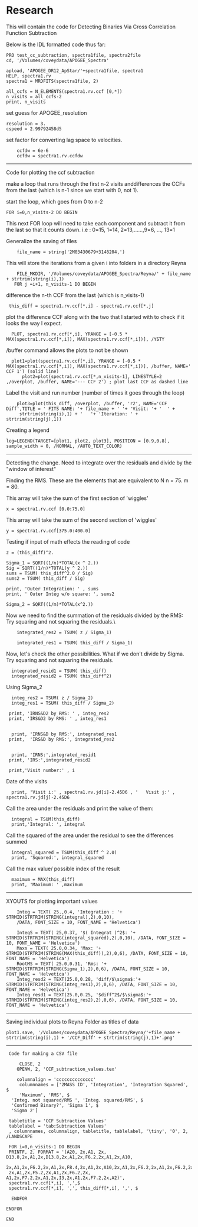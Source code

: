 # Research
This will contain the code for Detecting Binaries Via Cross Correlation Function Subtraction 

Below is the IDL formatted code thus far:

    PRO test_cc_subtraction, spectra1file, spectra2file
    cd, '/Volumes/coveydata/APOGEE_Spectra'

    apload, 'APOGEE_DR12_ApStar/'+spectra1file, spectra1
    HELP, spectra1.rv
    spectra1 = MRDFITS(spectra1file, 2)

    all_ccfs = N_ELEMENTS(spectra1.rv.ccf [0,*])
    n_visits = all_ccfs-2
    print, n_visits

set guess for APOGEE_resolution

    resolution = 3.
    cspeed = 2.99792458d5
set factor for converting lag space to velocities. 

        ccfdw = 6e-6
        ccfdw = spectra1.rv.ccfdw

---------------------------------------------------------------------------------

Code for plotting the ccf subtraction

make a loop that runs through the first n-2 visits anddifferences the CCFs 
from the last (which is n-1 since we start with 0, not 1).

start the loop, which goes from 0 to n-2

    FOR i=0,n_visits-2 DO BEGIN
This next FOR loop will need to take each component and subtract it from the last so that it counts down.
i.e : 0=15, 1=14, 2=13,......,9=6, ..., 13=1
  
Generalize the saving of files 

        file_name = string('2M03430679+3148204,')
  
This will store the iterations from a given i into folders in a directory Reyna

        FILE_MKDIR, '/Volumes/coveydata/APOGEE_Spectra/Reyna/' + file_name + strtrim(string(i),1)
       FOR j =i+1, n_visits-1 DO BEGIN

  difference the n-th CCF from the last (which is n_visits-1)

     this_diff = spectra1.rv.ccf[*,i] - spectra1.rv.ccf[*,j]

  plot the difference CCF along with the two that I started with to check if it looks the way I expect.
  
      PLOT, spectra1.rv.ccf[*,i], YRANGE = [-0.5 * MAX(spectra1.rv.ccf[*,i]), MAX(spectra1.rv.ccf[*,i])], /YSTY

   /buffer command allows the plots to not be shown

      plot1=plot(spectra1.rv.ccf[*,i], YRANGE = [-0.5 * MAX(spectra1.rv.ccf[*,i]), MAX(spectra1.rv.ccf[*,i])], /buffer, NAME='    CCF 1') (solid line)
          plot2=plot(spectra1.rv.ccf[*,n_visits-1], LINESTYLE=2 ,/overplot, /buffer, NAME='--- CCF 2') ; plot last CCF as dashed line

  Label the visit and run number (number of times it goes through the loop)
  
        plot3=plot(this_diff, /overplot, /buffer, 'r2', NAME='CCF Diff',TITLE = ' FITS NAME: '+ file_name + ' '+ 'Visit: '+ '  ' +
         strtrim(string(i),1) + '   '+ 'Iteration: ' + strtrim(string(j),1)) 


          
   Creating a legend
   
    leg=LEGEND(TARGET=[plot1, plot2, plot3], POSITION = [0.9,0.8], sample_width = 0, /NORMAL, /AUTO_TEXT_COLOR) 

_______________________________________________________________________

Detecting the change. Need to integrate over the residuals and divide by the "window of interest" 

Finding the RMS.
    These are the elements that are equivalent to N
    n = 75.
    m = 80.


This array will take the sum of the first section of 'wiggles'

    x = spectra1.rv.ccf [0.0:75.0]
This array will take the sum of the second section of 'wiggles' 

    y = spectra1.rv.ccf[375.0:400.0]
Testing if input of math effects the reading of code

    z = (this_diff)^2.

    Sigma_1 = SQRT((1/n)*TOTAL(x ^ 2.))
    Sig = SQRT((1/n)*TOTAL(y ^ 2.))
    sums = TSUM( this_diff^2.0 / Sig)
    sums2 = TSUM( this_diff / Sig)

    print, 'Outer Integration: ' , sums
    print, ' Outer Integ w/o square: ', sums2

    Sigma_2 = SQRT((1/m)*TOTAL(x^2.))

 Now we need to find the summation of the residuals divided by the RMS: Try squaring and not squaring the residuals.\
 
        integrated_res2 = TSUM( z / Sigma_1)
        
        integrated_res1 = TSUM( this_diff / Sigma_1)
 
 
 Now, let's check the other possibilities. What if we don't divide by Sigma. Try squaring and not squaring the residuals.
 
      integrated_resid1 = TSUM( this_diff)
      integrated_resid2 = TSUM( this_diff^2)
 
 Using Sigma_2

      integ_res2 = TSUM( z / Sigma_2)
      integ_res1 = TSUM( this_diff / Sigma_2)
 
     print, 'IRNS&D2 by RMS: ' , integ_res2 
     print, 'IRS&D2 by RMS: ' , integ_res1 
 

      print, 'IRNS&D by RMS:', integrated_res1
     print,  'IRS&D by RMS:', integrated_res2


      print, 'IRNS:',integrated_resid1         
     print, 'IRS:',integrated_resid2

     print,'Visit number:' , i
     
  Date of the visits
  
      print, 'Visit i:' , spectra1.rv.jd[i]-2.45D6 , '   Visit j:' ,  spectra1.rv.jd[j]-2.45D6

Call the area under the residuals and print the value of them:

      integral = TSUM(this_diff)
      print,'Integral: ', integral

Call the squared of the area under the residual to see the differences summed

      integral_squared = TSUM(this_diff ^ 2.0)
      print, 'Squared:', integral_squared


Call the max value/ possible index of the result

      maximum = MAX(this_diff)
      print, 'Maximum: ' ,maximum
 __________________________________________________________________________________________________________________________
   XYOUTS for plotting important values
   
        Integ = TEXT( 25.,0.4, 'Integration : '+ STRMID(STRTRIM(STRING(integral),2),0,10), 
        /DATA, FONT_SIZE = 10, FONT_NAME = 'Helvetica')

        IntegS = TEXT( 25,0.37, '$( Integrat )^2$: '+ STRMID(STRTRIM(STRING(integral_squared),2),0,10), /DATA, FONT_SIZE = 10, FONT_NAME = 'Helvetica')
        Maxs = TEXT( 25.0,0.34, 'Max: '+ STRMID(STRTRIM(STRING(MAX(this_diff)),2),0,6), /DATA, FONT_SIZE = 10, FONT_NAME = 'Helvetica')
        RootMS = TEXT( 25.0,0.31, 'Rms: '+ STRMID(STRTRIM(STRING(Sigma_1),2),0,6), /DATA, FONT_SIZE = 10, FONT_NAME = 'Helvetica')
        Integ_resd2 = TEXT(25.0,0.28, 'diff/$\sigma$:'+ STRMID(STRTRIM(STRING(integ_res1),2),0,6), /DATA, FONT_SIZE = 10, FONT_NAME = 'Helvetica')
        Integ_resd1 = TEXT(25.0,0.25, '$diff^2$/$\sigma$:'+ STRMID(STRTRIM(STRING(integ_res2),2),0,6), /DATA, FONT_SIZE = 10, FONT_NAME = 'Helvetica')

________________________________________________________________________
Saving individual plots to Reyna Folder as titles of data

    plot1.save, '/Volumes/coveydata/APOGEE_Spectra/Reyna/'+file_name + strtrim(string(i),1) + '/CCF_Diff' + strtrim(string(j),1)+'.png'
----------------------------------------------------------------------
     Code for making a CSV file
    
         CLOSE, 2
        OPENW, 2, 'CCF_subtraction_values.tex'

        columnalign = 'cccccccccccccc'
         columnnames = ['2MASS ID', 'Integration', 'Integration Squared', $
         'Maximum', 'RMS', $
      'Integ. not squared/RMS ', 'Integ. squared/RMS', $
      'Confirmed Binary?', 'Sigma 1', $
      'Sigma 2']

     tabletitle = 'CCF Subtraction Values'
     tablelabel = 'tab:Subtraction Values'
     , columnnames, columnalign, tabletitle, tablelabel, '\tiny', '0', 2, /LANDSCAPE

     FOR i=0,n_visits-1 DO BEGIN
     PRINTF, 2, FORMAT = '(A20, 2x,A1, 2x, D13.8,2x,A1,2x,D13.8,2x,A1,2x,F6.2,2x,A1,2x,A10,
     2x,A1,2x,F6.2,2x,A1,2x,F8.4,2x,A1,2x,A10,2x,A1,2x,F6.2,2x,A1,2x,F6.2,2x,A1,2x,I1,
     2x,A1,2x,F5.2,2x,A1,2x,F6.2,2x, A1,2x,F7.2,2x,A1,2x,I3,2x,A1,2x,F7.2,2x,A2)',
     spectra1.rv.ccf[*,i], ',',$
     spectra1.rv.ccf[*,i], ',', this_diff[*,i], ',', $
       
      ENDFOR 

    ENDFOR

    END  
